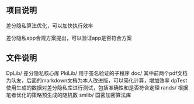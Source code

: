 ## 项目说明

差分隐私算法优化，可以加快执行效率

差分隐私app合规方案提出，可以验证app是否符合方案

## 文件说明
DpLib/ 差分隐私核心库
PkiLib/ 用于签名验证的子程序
doc/ 其中前两个pdf文档为队友，后面的markdown文档为本人改进版，可以简化计算，增加效率
dpTest 使用生成的数据对差分隐私库进行测试，包括准确性和是否符合定理
rands/ 根据笔者优化的策略预生成的随机数
smlib/ 国密加密算法库
